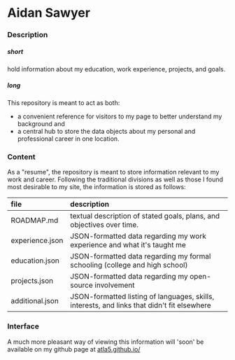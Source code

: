 # Aidan Sawyer

### Description ###

##### short #####
hold information about my education, work experience, projects, and goals.

##### long #####
This repository is meant to act as both:
 - a convenient reference for visitors to my page to better understand my background and
 - a central hub to store the data objects about my personal and professional
   career in one location.

### Content ###

As a "resume", the repository is meant to store information relevant to my work
  and career. Following the traditional divisions as well as those I found most
  desirable to my site, the information is stored as follows:

|file|description|
|:--|:---------------|
|ROADMAP.md|textual description of stated goals, plans, and objectives over time.|
|experience.json|JSON-formatted data regarding my work experience and what it's taught me|
|education.json|JSON-formatted data regarding my formal schooling (college and high school)|
|projects.json|JSON-formatted data regarding my open-source involvement|
|additional.json|JSON-formatted listing of languages, skills, interests, and links that didn't fit elsewhere|

### Interface ###

A much more pleasant way of viewing this information will 'soon' be available on
  my github page at [atla5.github.io/](https://github.com/atla5/atla5.github.io)
